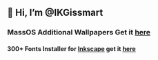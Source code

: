 ## 👋 Hi, I’m @IKGissmart
 ### MassOS Additional Wallpapers Get it [here](https://github.com/IKGissmart/MassOS-Wallpaper)
 #### 300+ Fonts Installer for [Inkscape](https://inkscape.org/) get it  [here](https://github.com/IKGissmart/Fonts-Installer-Script-for-inkscape)
<!---
IKGissmart/IKGissmart is a ✨ special ✨ repository because its `README.md` (this file) appears on your GitHub profile.
You can click the Preview link to take a look at your changes.
--->
